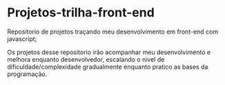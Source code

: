 # Projetos-trilha-front-end
Repositorio de projetos traçando meu desenvolvimento em front-end com javascript;

Os projetos desse repositorio irão acompanhar meu desenvolvimento e melhora enquanto desenvolvedor, escalando o nivel de dificuldade/complexidade gradualmente enquanto pratico as bases da programação. 
